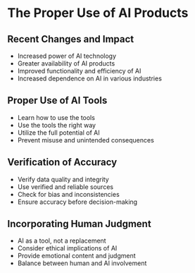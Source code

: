 # The Proper Use of AI Products

## Recent Changes and Impact

- Increased power of AI technology
- Greater availability of AI products
- Improved functionality and efficiency of AI
- Increased dependence on AI in various industries

## Proper Use of AI Tools

- Learn how to use the tools
- Use the tools the right way
- Utilize the full potential of AI
- Prevent misuse and unintended consequences

## Verification of Accuracy

- Verify data quality and integrity
- Use verified and reliable sources
- Check for bias and inconsistencies
- Ensure accuracy before decision-making

## Incorporating Human Judgment

- AI as a tool, not a replacement
- Consider ethical implications of AI
- Provide emotional content and judgment
- Balance between human and AI involvement

